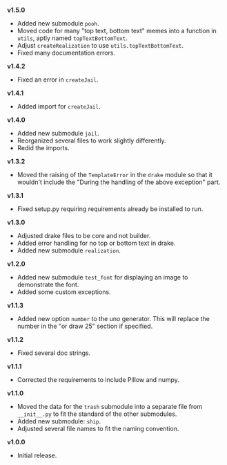 **v1.5.0**
* Added new submodule `pooh`.
* Moved code for many "top text, bottom text" memes into a function in `utils`, aptly named `topTextBottomText`.
* Adjust `createRealization` to use `utils.topTextBottomText`.
* Fixed many documentation errors.

**v1.4.2**
* Fixed an error in `createJail`.

**v1.4.1**
* Added import for `createJail`.

**v1.4.0**
* Added new submodule `jail`.
* Reorganized several files to work slightly differently.
* Redid the imports.

**v1.3.2**
* Moved the raising of the `TemplateError` in the `drake` module so that it wouldn't include the "During the handling of the above exception" part.

**v1.3.1**
* Fixed setup.py requiring requirements already be installed to run.

**v1.3.0**
* Adjusted drake files to be core and not builder.
* Added error handling for no top or bottom text in drake.
* Added new submodule `realization`.

**v1.2.0**
* Added new submodule `test_font` for displaying an image to demonstrate the font.
* Added some custom exceptions.

**v1.1.3**
* Added new option `number` to the uno generator. This will replace the number in the "or draw 25" section if specified.

**v1.1.2**
* Fixed several doc strings.

**v1.1.1**
* Corrected the requirements to include Pillow and numpy.

**v1.1.0**
* Moved the data for the `trash` submodule into a separate file from `__init__.py` to fit the standard of the other submodules.
* Added new submodule: `ship`.
* Adjusted several file names to fit the naming convention.

**v1.0.0**
* Initial release.
